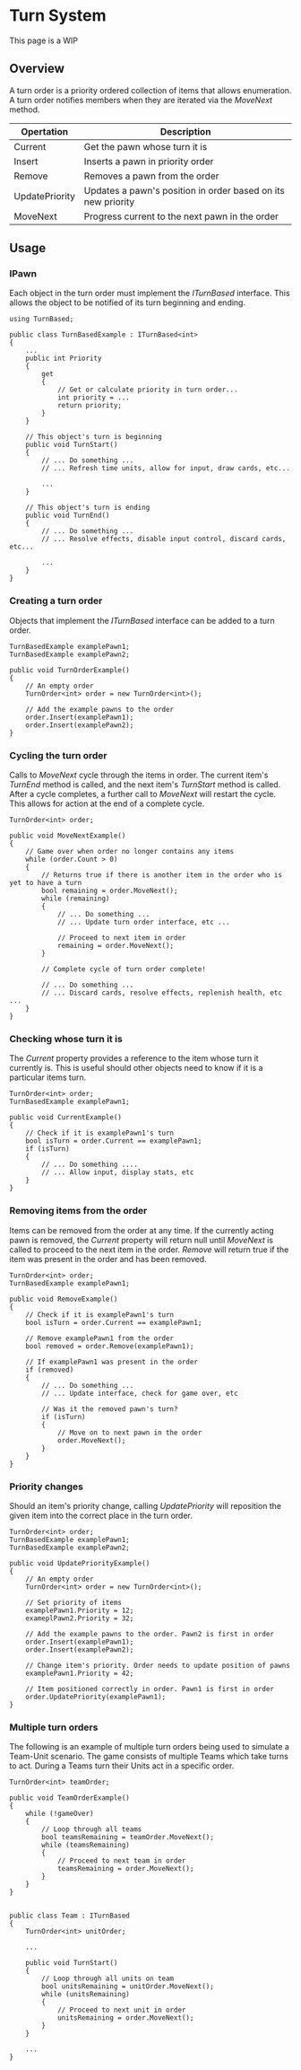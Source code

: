 # Turn System

This page is a WIP

## Overview

A turn order is a priority ordered collection of items that allows enumeration. A turn order notifies members when they are iterated via the _MoveNext_ method.

Opertation     | Description                                                  |
---------------|--------------------------------------------------------------|
Current        | Get the pawn whose turn it is                                |
Insert         | Inserts a pawn in priority order                             |
Remove         | Removes a pawn from the order                                |
UpdatePriority | Updates a pawn's position in order based on its new priority |
MoveNext       | Progress current to the next pawn in the order               |

## Usage

### IPawn

Each object in the turn order must implement the _ITurnBased_ interface. This allows the object to be notified of its turn beginning and ending.

    using TurnBased;
    
    public class TurnBasedExample : ITurnBased<int>
    {
        ...
        public int Priority
        {
            get 
            {
                // Get or calculate priority in turn order...
                int priority = ...
                return priority;
            }
        }        
        
        // This object's turn is beginning
        public void TurnStart()
        {
            // ... Do something ...
            // ... Refresh time units, allow for input, draw cards, etc...
            
            ...
        }
        
        // This object's turn is ending
        public void TurnEnd()
        {
            // ... Do something ...
            // ... Resolve effects, disable input control, discard cards, etc...
            
            ...
        }
    }   
    
### Creating a turn order

Objects that implement the _ITurnBased_ interface can be added to a turn order.

    TurnBasedExample examplePawn1;
    TurnBasedExample examplePawn2;

    public void TurnOrderExample()
    {
        // An empty order
        TurnOrder<int> order = new TurnOrder<int>();
    
        // Add the example pawns to the order
        order.Insert(examplePawn1);
        order.Insert(examplePawn2);
    }
    
### Cycling the turn order    

Calls to _MoveNext_ cycle through the items in order. The current item's _TurnEnd_ method is called, and the next item's _TurnStart_ method is called. After a cycle completes, a further call to _MoveNext_ will restart the cycle. This allows for action at the end of a complete cycle.
    
    TurnOrder<int> order;
    
    public void MoveNextExample()
    {
        // Game over when order no longer contains any items
        while (order.Count > 0)
        {
            // Returns true if there is another item in the order who is yet to have a turn
            bool remaining = order.MoveNext();
            while (remaining)
            {
                // ... Do something ...
                // ... Update turn order interface, etc ...
            
                // Proceed to next item in order
                remaining = order.MoveNext();
            }
        
            // Complete cycle of turn order complete!
        
            // ... Do something ...
            // ... Discard cards, resolve effects, replenish health, etc ...
        }
    }
    
### Checking whose turn it is

The _Current_ property provides a reference to the item whose turn it currently is. This is useful should other objects need to know if it is a particular items turn.

    TurnOrder<int> order;
    TurnBasedExample examplePawn1;
    
    public void CurrentExample()
    {
        // Check if it is examplePawn1's turn
        bool isTurn = order.Current == examplePawn1;
        if (isTurn)
        {
            // ... Do something ....
            // ... Allow input, display stats, etc
        }
    }
    
### Removing items from the order

Items can be removed from the order at any time. If the currently acting pawn is removed, the _Current_ property will return null until _MoveNext_ is called to proceed to the next item in the order. _Remove_ will return true if the item was present in the order and has been removed.

    TurnOrder<int> order;
    TurnBasedExample examplePawn1;
    
    public void RemoveExample()
    {
        // Check if it is examplePawn1's turn
        bool isTurn = order.Current == examplePawn1;
    
        // Remove examplePawn1 from the order
        bool removed = order.Remove(examplePawn1);
        
        // If examplePawn1 was present in the order
        if (removed)
        {
            // ... Do something ...
            // ... Update interface, check for game over, etc
        
            // Was it the removed pawn's turn?
            if (isTurn)
            {
                // Move on to next pawn in the order
                order.MoveNext();
            }
        }
    }
    
### Priority changes

Should an item's priority change, calling _UpdatePriority_ will reposition the given item into the correct place in the turn order.

    TurnOrder<int> order;
    TurnBasedExample examplePawn1;
    TurnBasedExample examplePawn2;
    
    public void UpdatePriorityExample()
    {
        // An empty order
        TurnOrder<int> order = new TurnOrder<int>();
    
        // Set priority of items
        examplePawn1.Priority = 12;
        exameplPawn2.Priority = 32;
    
        // Add the example pawns to the order. Pawn2 is first in order
        order.Insert(examplePawn1);
        order.Insert(examplePawn2);
    
        // Change item's priority. Order needs to update position of pawns 
        examplePawn1.Priority = 42;
        
        // Item positioned correctly in order. Pawn1 is first in order
        order.UpdatePriority(examplePawn1);
    }

### Multiple turn orders

The following is an example of multiple turn orders being used to simulate a Team-Unit scenario. The game consists of multiple Teams which take turns to act. During a Teams turn their Units act in a specific order.

    TurnOrder<int> teamOrder;
    
    public void TeamOrderExample()
    {
        while (!gameOver)
        {
            // Loop through all teams
            bool teamsRemaining = teamOrder.MoveNext();
            while (teamsRemaining)
            {
                // Proceed to next team in order
                teamsRemaining = order.MoveNext();
            }
        }
    }
    
    
    public class Team : ITurnBased
    {
        TurnOrder<int> unitOrder;
    
        ...
    
        public void TurnStart()
        {
            // Loop through all units on team
            bool unitsRemaining = unitOrder.MoveNext();
            while (unitsRemaining)
            {
                // Proceed to next unit in order
                unitsRemaining = order.MoveNext();
            }
        }
    
        ...
    }
    
